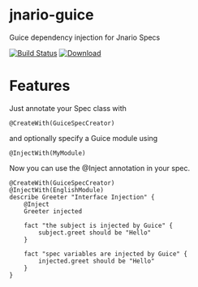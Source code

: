jnario-guice
============

Guice dependency injection for Jnario Specs

[![Build Status](https://travis-ci.org/oehme/jnario-guice.svg)](https://travis-ci.org/oehme/jnario-guice)
[![Download](https://api.bintray.com/packages/oehme/maven/jnario-guice/images/download.svg) ](https://bintray.com/oehme/maven/jnario-guice/_latestVersion)

Features
========

Just annotate your Spec class with 

	@CreateWith(GuiceSpecCreator) 

and optionally specify a Guice module using

	@InjectWith(MyModule)

Now you can use the @Inject annotation in your spec.

	@CreateWith(GuiceSpecCreator)
	@InjectWith(EnglishModule)
	describe Greeter "Interface Injection" {
		@Inject
		Greeter injected
	
		fact "the subject is injected by Guice" {
			subject.greet should be "Hello"
		}
	
		fact "spec variables are injected by Guice" {
			injected.greet should be "Hello"
		}
	}

